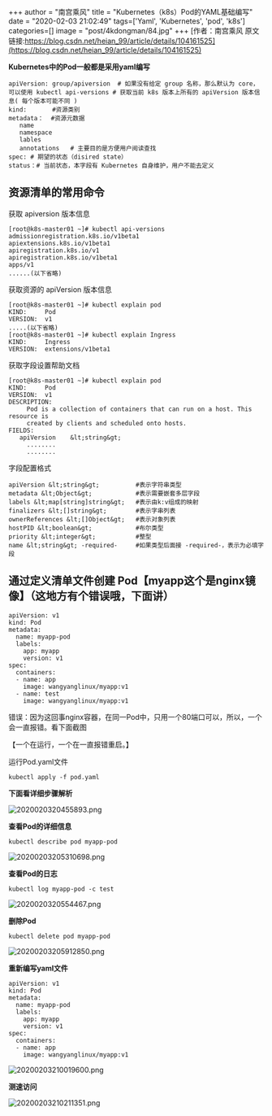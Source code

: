 +++
author = "南宫乘风"
title = "Kubernetes（k8s）Pod的YAML基础编写"
date = "2020-02-03 21:02:49"
tags=['Yaml', 'Kubernetes', 'pod', 'k8s']
categories=[]
image = "post/4kdongman/84.jpg"
+++
[作者：南宫乘风   原文链接:https://blog.csdn.net/heian_99/article/details/104161525](https://blog.csdn.net/heian_99/article/details/104161525)

**Kubernetes中的Pod一般都是采用yaml编写**

```
apiVersion: group/apiversion  # 如果没有给定 group 名称，那么默认为 core，可以使用 kubectl api-versions # 获取当前 k8s 版本上所有的 apiVersion 版本信息( 每个版本可能不同 )
kind:       #资源类别
metadata：  #资源元数据
   name
   namespace
   lables
   annotations   # 主要目的是方便用户阅读查找
spec: # 期望的状态（disired state）
status：# 当前状态，本字段有 Kubernetes 自身维护，用户不能去定义

```

## 资源清单的常用命令

获取 apiversion 版本信息

```
[root@k8s-master01 ~]# kubectl api-versions 
admissionregistration.k8s.io/v1beta1
apiextensions.k8s.io/v1beta1
apiregistration.k8s.io/v1
apiregistration.k8s.io/v1beta1
apps/v1
......(以下省略)

```

获取资源的 apiVersion 版本信息

```
[root@k8s-master01 ~]# kubectl explain pod
KIND:     Pod
VERSION:  v1
.....(以下省略)
[root@k8s-master01 ~]# kubectl explain Ingress
KIND:     Ingress
VERSION:  extensions/v1beta1

```

获取字段设置帮助文档 

```
[root@k8s-master01 ~]# kubectl explain pod
KIND:     Pod
VERSION:  v1
DESCRIPTION:
     Pod is a collection of containers that can run on a host. This resource is
     created by clients and scheduled onto hosts.
FIELDS:
   apiVersion    &lt;string&gt;
     ........
     ........

```

字段配置格式

```
apiVersion &lt;string&gt;          #表示字符串类型
metadata &lt;Object&gt;            #表示需要嵌套多层字段
labels &lt;map[string]string&gt;   #表示由k:v组成的映射
finalizers &lt;[]string&gt;        #表示字串列表
ownerReferences &lt;[]Object&gt;   #表示对象列表
hostPID &lt;boolean&gt;            #布尔类型
priority &lt;integer&gt;           #整型
name &lt;string&gt; -required-     #如果类型后面接 -required-，表示为必填字段

```

## 通过定义清单文件创建 Pod【myapp这个是nginx镜像】（这地方有个错误哦，下面讲）

```
apiVersion: v1
kind: Pod
metadata:
  name: myapp-pod
  labels:
    app: myapp
    version: v1
spec:
  containers:
  - name: app
    image: wangyanglinux/myapp:v1
  - name: test
    image: wangyanglinux/myapp:v1
```

错误：因为这回事nginx容器，在同一Pod中，只用一个80端口可以，所以，一个会一直报错。看下面截图

【一个在运行，一个在一直报错重启。】

运行Pod.yaml文件

```
kubectl apply -f pod.yaml 

```

**下面看详细步骤解析**

![2020020320455893.png](https://img-blog.csdnimg.cn/2020020320455893.png)

**查看Pod的详细信息**

```
kubectl describe pod myapp-pod

```

![20200203205310698.png](https://img-blog.csdnimg.cn/20200203205310698.png)

**查看Pod的日志**

```
kubectl log myapp-pod -c test

```

![2020020320554467.png](https://img-blog.csdnimg.cn/2020020320554467.png)

**删除Pod**

```
kubectl delete pod myapp-pod
```

![20200203205912850.png](https://img-blog.csdnimg.cn/20200203205912850.png)

**重新编写yaml文件**

```
apiVersion: v1
kind: Pod
metadata:
  name: myapp-pod
  labels:
    app: myapp
    version: v1
spec:
  containers:
  - name: app
    image: wangyanglinux/myapp:v1

```

![20200203210019600.png](https://img-blog.csdnimg.cn/20200203210019600.png)

**测速访问**

![20200203210211351.png](https://img-blog.csdnimg.cn/20200203210211351.png)

